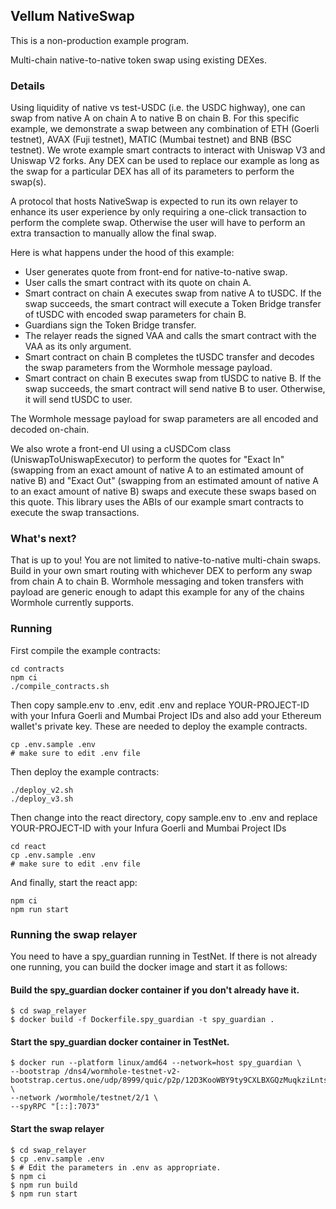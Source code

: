 ## Vellum NativeSwap

This is a non-production example program.

Multi-chain native-to-native token swap using existing DEXes.

### Details

Using liquidity of native vs test-USDC (i.e. the USDC highway), one can swap from native A on chain A to native B on chain B. For this specific example, we demonstrate a swap between any combination of ETH (Goerli testnet), AVAX (Fuji testnet), MATIC (Mumbai testnet) and BNB (BSC testnet). We wrote example smart contracts to interact with Uniswap V3 and Uniswap V2 forks. Any DEX can be used to replace our example as long as the swap for a particular DEX has all of its parameters to perform the swap(s).

A protocol that hosts NativeSwap is expected to run its own relayer to enhance its user experience by only requiring a one-click transaction to perform the complete swap. Otherwise the user will have to perform an extra transaction to manually allow the final swap.

Here is what happens under the hood of this example:

- User generates quote from front-end for native-to-native swap.
- User calls the smart contract with its quote on chain A.
- Smart contract on chain A executes swap from native A to tUSDC. If the swap succeeds, the smart contract will execute a Token Bridge transfer of tUSDC with encoded swap parameters for chain B.
- Guardians sign the Token Bridge transfer.
- The relayer reads the signed VAA and calls the smart contract with the VAA as its only argument.
- Smart contract on chain B completes the tUSDC transfer and decodes the swap parameters from the Wormhole message payload.
- Smart contract on chain B executes swap from tUSDC to native B. If the swap succeeds, the smart contract will send native B to user. Otherwise, it will send tUSDC to user.

The Wormhole message payload for swap parameters are all encoded and decoded on-chain.

We also wrote a front-end UI using a cUSDCom class (UniswapToUniswapExecutor) to perform the quotes for "Exact In" (swapping from an exact amount of native A to an estimated amount of native B) and "Exact Out" (swapping from an estimated amount of native A to an exact amount of native B) swaps and execute these swaps based on this quote. This library uses the ABIs of our example smart contracts to execute the swap transactions.

### What's next?

That is up to you! You are not limited to native-to-native multi-chain swaps. Build in your own smart routing with whichever DEX to perform any swap from chain A to chain B. Wormhole messaging and token transfers with payload are generic enough to adapt this example for any of the chains Wormhole currently supports.

### Running

First compile the example contracts:

```
cd contracts
npm ci
./compile_contracts.sh
```

Then copy sample.env to .env, edit .env and replace YOUR-PROJECT-ID with your Infura Goerli and Mumbai Project IDs and also add your Ethereum wallet's private key.
These are needed to deploy the example contracts.

```
cp .env.sample .env
# make sure to edit .env file
```

Then deploy the example contracts:

```
./deploy_v2.sh
./deploy_v3.sh
```

Then change into the react directory, copy sample.env to .env and replace YOUR-PROJECT-ID with your Infura Goerli and Mumbai Project IDs

```
cd react
cp .env.sample .env
# make sure to edit .env file
```

And finally, start the react app:

```
npm ci
npm run start
```

### Running the swap relayer

You need to have a spy_guardian running in TestNet. If there is not already one running, you can build the docker image and start it as follows:

#### Build the spy_guardian docker container if you don't already have it.

```
$ cd swap_relayer
$ docker build -f Dockerfile.spy_guardian -t spy_guardian .
```

#### Start the spy_guardian docker container in TestNet.

```
$ docker run --platform linux/amd64 --network=host spy_guardian \
--bootstrap /dns4/wormhole-testnet-v2-bootstrap.certus.one/udp/8999/quic/p2p/12D3KooWBY9ty9CXLBXGQzMuqkziLntsVcyz4pk1zWaJRvJn6Mmt \
--network /wormhole/testnet/2/1 \
--spyRPC "[::]:7073"
```

#### Start the swap relayer

```
$ cd swap_relayer
$ cp .env.sample .env
$ # Edit the parameters in .env as appropriate.
$ npm ci
$ npm run build
$ npm run start
```
